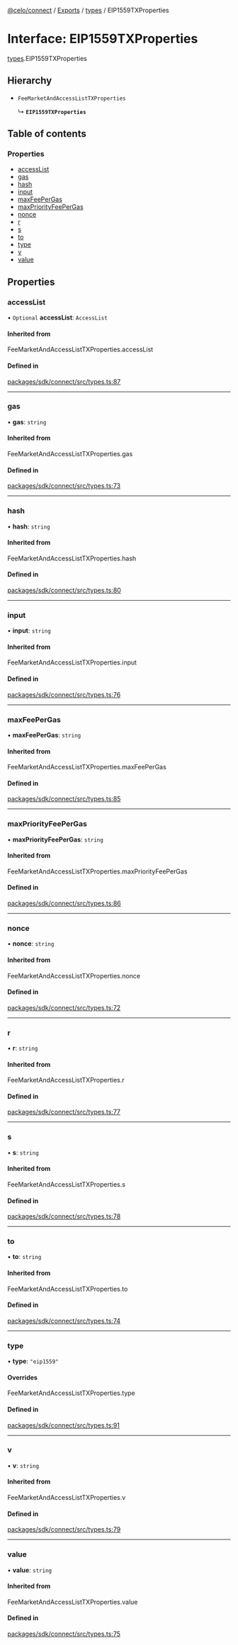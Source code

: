 [@celo/connect](../README.md) / [Exports](../modules.md) / [types](../modules/types.md) / EIP1559TXProperties

# Interface: EIP1559TXProperties

[types](../modules/types.md).EIP1559TXProperties

## Hierarchy

- `FeeMarketAndAccessListTXProperties`

  ↳ **`EIP1559TXProperties`**

## Table of contents

### Properties

- [accessList](types.EIP1559TXProperties.md#accesslist)
- [gas](types.EIP1559TXProperties.md#gas)
- [hash](types.EIP1559TXProperties.md#hash)
- [input](types.EIP1559TXProperties.md#input)
- [maxFeePerGas](types.EIP1559TXProperties.md#maxfeepergas)
- [maxPriorityFeePerGas](types.EIP1559TXProperties.md#maxpriorityfeepergas)
- [nonce](types.EIP1559TXProperties.md#nonce)
- [r](types.EIP1559TXProperties.md#r)
- [s](types.EIP1559TXProperties.md#s)
- [to](types.EIP1559TXProperties.md#to)
- [type](types.EIP1559TXProperties.md#type)
- [v](types.EIP1559TXProperties.md#v)
- [value](types.EIP1559TXProperties.md#value)

## Properties

### accessList

• `Optional` **accessList**: `AccessList`

#### Inherited from

FeeMarketAndAccessListTXProperties.accessList

#### Defined in

[packages/sdk/connect/src/types.ts:87](https://github.com/celo-org/developer-tooling/blob/master/packages/sdk/connect/src/types.ts#L87)

___

### gas

• **gas**: `string`

#### Inherited from

FeeMarketAndAccessListTXProperties.gas

#### Defined in

[packages/sdk/connect/src/types.ts:73](https://github.com/celo-org/developer-tooling/blob/master/packages/sdk/connect/src/types.ts#L73)

___

### hash

• **hash**: `string`

#### Inherited from

FeeMarketAndAccessListTXProperties.hash

#### Defined in

[packages/sdk/connect/src/types.ts:80](https://github.com/celo-org/developer-tooling/blob/master/packages/sdk/connect/src/types.ts#L80)

___

### input

• **input**: `string`

#### Inherited from

FeeMarketAndAccessListTXProperties.input

#### Defined in

[packages/sdk/connect/src/types.ts:76](https://github.com/celo-org/developer-tooling/blob/master/packages/sdk/connect/src/types.ts#L76)

___

### maxFeePerGas

• **maxFeePerGas**: `string`

#### Inherited from

FeeMarketAndAccessListTXProperties.maxFeePerGas

#### Defined in

[packages/sdk/connect/src/types.ts:85](https://github.com/celo-org/developer-tooling/blob/master/packages/sdk/connect/src/types.ts#L85)

___

### maxPriorityFeePerGas

• **maxPriorityFeePerGas**: `string`

#### Inherited from

FeeMarketAndAccessListTXProperties.maxPriorityFeePerGas

#### Defined in

[packages/sdk/connect/src/types.ts:86](https://github.com/celo-org/developer-tooling/blob/master/packages/sdk/connect/src/types.ts#L86)

___

### nonce

• **nonce**: `string`

#### Inherited from

FeeMarketAndAccessListTXProperties.nonce

#### Defined in

[packages/sdk/connect/src/types.ts:72](https://github.com/celo-org/developer-tooling/blob/master/packages/sdk/connect/src/types.ts#L72)

___

### r

• **r**: `string`

#### Inherited from

FeeMarketAndAccessListTXProperties.r

#### Defined in

[packages/sdk/connect/src/types.ts:77](https://github.com/celo-org/developer-tooling/blob/master/packages/sdk/connect/src/types.ts#L77)

___

### s

• **s**: `string`

#### Inherited from

FeeMarketAndAccessListTXProperties.s

#### Defined in

[packages/sdk/connect/src/types.ts:78](https://github.com/celo-org/developer-tooling/blob/master/packages/sdk/connect/src/types.ts#L78)

___

### to

• **to**: `string`

#### Inherited from

FeeMarketAndAccessListTXProperties.to

#### Defined in

[packages/sdk/connect/src/types.ts:74](https://github.com/celo-org/developer-tooling/blob/master/packages/sdk/connect/src/types.ts#L74)

___

### type

• **type**: ``"eip1559"``

#### Overrides

FeeMarketAndAccessListTXProperties.type

#### Defined in

[packages/sdk/connect/src/types.ts:91](https://github.com/celo-org/developer-tooling/blob/master/packages/sdk/connect/src/types.ts#L91)

___

### v

• **v**: `string`

#### Inherited from

FeeMarketAndAccessListTXProperties.v

#### Defined in

[packages/sdk/connect/src/types.ts:79](https://github.com/celo-org/developer-tooling/blob/master/packages/sdk/connect/src/types.ts#L79)

___

### value

• **value**: `string`

#### Inherited from

FeeMarketAndAccessListTXProperties.value

#### Defined in

[packages/sdk/connect/src/types.ts:75](https://github.com/celo-org/developer-tooling/blob/master/packages/sdk/connect/src/types.ts#L75)
